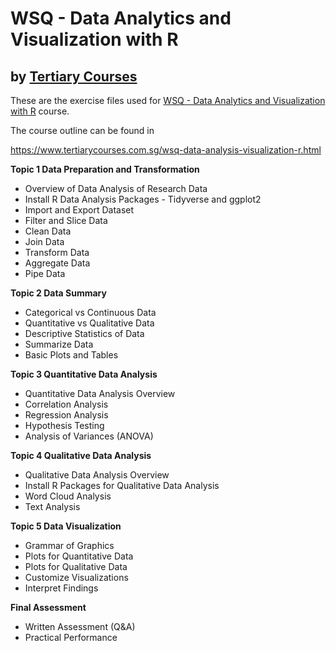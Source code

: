 # WSQ - Data Analytics and Visualization with R
## by [Tertiary Courses](https://www.tertiarycourses.com.sg/)

These are the exercise files used for [WSQ - Data Analytics and Visualization with R](https://www.tertiarycourses.com.sg/wsq-data-analysis-visualization-r.html) course. 

The course outline can be found in 

https://www.tertiarycourses.com.sg/wsq-data-analysis-visualization-r.html

<p><strong>Topic 1 Data Preparation and Transformation</strong></p>
<ul>
<li>Overview of Data Analysis of Research Data</li>
<li>Install R Data Analysis Packages - Tidyverse and ggplot2</li>
<li>Import and Export Dataset</li>
<li>Filter and Slice Data</li>
<li>Clean Data</li>
<li>Join Data</li>
<li>Transform Data</li>
<li>Aggregate Data</li>
<li>Pipe Data</li>
</ul>
<p><strong>Topic 2 Data Summary</strong></p>
<ul>
<li>Categorical vs Continuous Data</li>
<li>Quantitative vs Qualitative Data</li>
<li>Descriptive Statistics of Data</li>
<li>Summarize Data</li>
<li>Basic Plots and Tables</li>
</ul>
<p><strong>Topic 3 Quantitative Data Analysis</strong></p>
<ul>
<li>Quantitative Data Analysis Overview</li>
<li>Correlation Analysis</li>
<li>Regression Analysis</li>
<li>Hypothesis Testing</li>
<li>Analysis of Variances (ANOVA)</li>
</ul>
<p><strong>Topic 4 Qualitative Data Analysis</strong></p>
<ul>
<li>Qualitative Data Analysis Overview</li>
<li>Install R Packages for Qualitative Data Analysis</li>
<li>Word Cloud Analysis</li>
<li>Text Analysis</li>
</ul>
<p><strong>Topic 5 Data Visualization</strong></p>
<ul>
<li>Grammar of Graphics</li>
<li>Plots for Quantitative Data</li>
<li>Plots for Qualitative Data</li>
<li>Customize Visualizations</li>
<li>Interpret Findings</li>
</ul>
<p><strong>Final Assessment</strong> </p>
<ul>
<li>Written Assessment (Q&amp;A)</li>
<li>Practical Performance</li>
</ul>


